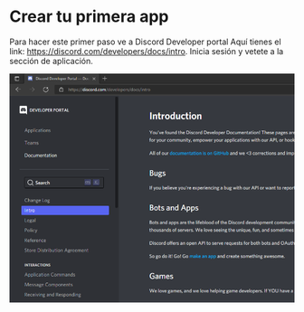 # Crear tu primera app

Para hacer este primer paso ve a Discord Developer portal Aquí tienes el link: https://discord.com/developers/docs/intro. Inicia sesión y vetete a la sección de aplicación.

![paso1.1](https://github.com/VictorFloresJuarez/Bots-de-Discord/blob/main/Recursos/paso1.1.png?raw=true)
